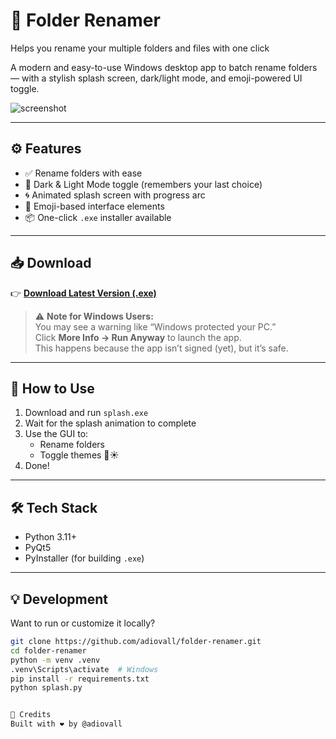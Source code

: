 # 📂 Folder Renamer
Helps you rename your multiple folders and files with one click

A modern and easy-to-use Windows desktop app to batch rename folders — with a stylish splash screen, dark/light mode, and emoji-powered UI toggle.

![screenshot](![folder_renamer](https://github.com/user-attachments/assets/0cd6afee-46c0-4990-9b7b-f46f6200ca1a)
) 

---

## ⚙️ Features

- ✅ Rename folders with ease
- 🎨 Dark & Light Mode toggle (remembers your last choice)
- 🌀 Animated splash screen with progress arc
- 📁 Emoji-based interface elements
- 📦 One-click `.exe` installer available

---

## 📥 Download

👉 [**Download Latest Version (.exe)**](https://github.com/adiovall/folder-renamer/releases/latest)

> ⚠️ **Note for Windows Users:**  
> You may see a warning like “Windows protected your PC.”  
> Click **More Info → Run Anyway** to launch the app.  
> This happens because the app isn’t signed (yet), but it’s safe.

---

## 🚀 How to Use

1. Download and run `splash.exe`
2. Wait for the splash animation to complete
3. Use the GUI to:
   - Rename folders
   - Toggle themes 🌙☀️
4. Done!

---

## 🛠️ Tech Stack

- Python 3.11+
- PyQt5
- PyInstaller (for building `.exe`)

---

## 💡 Development

Want to run or customize it locally?

```bash
git clone https://github.com/adiovall/folder-renamer.git
cd folder-renamer
python -m venv .venv
.venv\Scripts\activate  # Windows
pip install -r requirements.txt
python splash.py


🙌 Credits
Built with ❤️ by @adiovall

